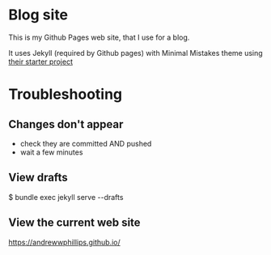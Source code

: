 # Blog site

This is my Github Pages web site, that I use for a blog.

It uses Jekyll (required by Github pages) with Minimal Mistakes theme using [their starter project](https://github.com/mmistakes/mm-github-pages-starter)

# Troubleshooting

## Changes don't appear

- check they are committed AND pushed
- wait a few minutes

## View drafts

$ bundle exec jekyll serve --drafts

## View the current web site

https://andrewwphillips.github.io/

